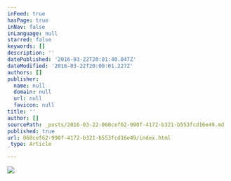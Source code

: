 ```yaml
---
inFeed: true
hasPage: true
inNav: false
inLanguage: null
starred: false
keywords: []
description: ''
datePublished: '2016-03-22T20:01:40.047Z'
dateModified: '2016-03-22T20:00:01.227Z'
authors: []
publisher:
  name: null
  domain: null
  url: null
  favicon: null
title: ''
author: []
sourcePath: _posts/2016-03-22-060cef62-990f-4172-b321-b553fcd16e49.md
published: true
url: 060cef62-990f-4172-b321-b553fcd16e49/index.html
_type: Article

---
```

![](https://the-grid-user-content.s3-us-west-2.amazonaws.com/05a2cfbb-ce5f-4c49-9572-6b14c05aac39.jpg)